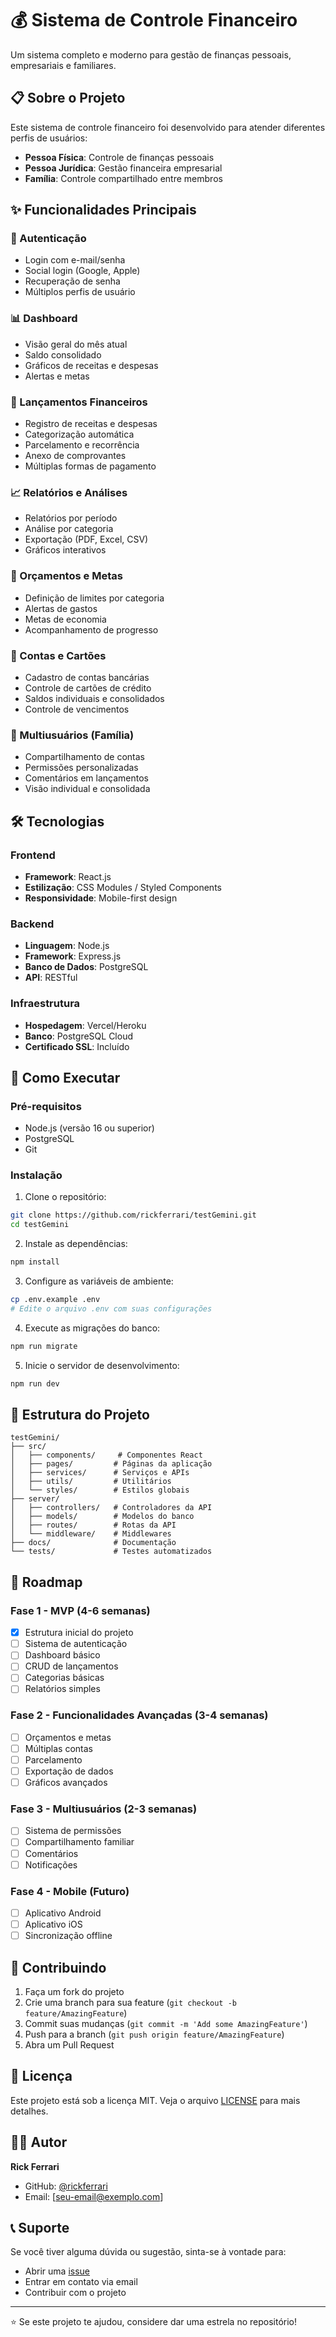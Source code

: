 # 💰 Sistema de Controle Financeiro

Um sistema completo e moderno para gestão de finanças pessoais, empresariais e familiares.

## 📋 Sobre o Projeto

Este sistema de controle financeiro foi desenvolvido para atender diferentes perfis de usuários:
- **Pessoa Física**: Controle de finanças pessoais
- **Pessoa Jurídica**: Gestão financeira empresarial
- **Família**: Controle compartilhado entre membros

## ✨ Funcionalidades Principais

### 🔐 Autenticação
- Login com e-mail/senha
- Social login (Google, Apple)
- Recuperação de senha
- Múltiplos perfis de usuário

### 📊 Dashboard
- Visão geral do mês atual
- Saldo consolidado
- Gráficos de receitas e despesas
- Alertas e metas

### 💸 Lançamentos Financeiros
- Registro de receitas e despesas
- Categorização automática
- Parcelamento e recorrência
- Anexo de comprovantes
- Múltiplas formas de pagamento

### 📈 Relatórios e Análises
- Relatórios por período
- Análise por categoria
- Exportação (PDF, Excel, CSV)
- Gráficos interativos

### 🎯 Orçamentos e Metas
- Definição de limites por categoria
- Alertas de gastos
- Metas de economia
- Acompanhamento de progresso

### 🏦 Contas e Cartões
- Cadastro de contas bancárias
- Controle de cartões de crédito
- Saldos individuais e consolidados
- Controle de vencimentos

### 👥 Multiusuários (Família)
- Compartilhamento de contas
- Permissões personalizadas
- Comentários em lançamentos
- Visão individual e consolidada

## 🛠️ Tecnologias

### Frontend
- **Framework**: React.js
- **Estilização**: CSS Modules / Styled Components
- **Responsividade**: Mobile-first design

### Backend
- **Linguagem**: Node.js
- **Framework**: Express.js
- **Banco de Dados**: PostgreSQL
- **API**: RESTful

### Infraestrutura
- **Hospedagem**: Vercel/Heroku
- **Banco**: PostgreSQL Cloud
- **Certificado SSL**: Incluído

## 🚀 Como Executar

### Pré-requisitos
- Node.js (versão 16 ou superior)
- PostgreSQL
- Git

### Instalação

1. Clone o repositório:
```bash
git clone https://github.com/rickferrari/testGemini.git
cd testGemini
```

2. Instale as dependências:
```bash
npm install
```

3. Configure as variáveis de ambiente:
```bash
cp .env.example .env
# Edite o arquivo .env com suas configurações
```

4. Execute as migrações do banco:
```bash
npm run migrate
```

5. Inicie o servidor de desenvolvimento:
```bash
npm run dev
```

## 📁 Estrutura do Projeto

```
testGemini/
├── src/
│   ├── components/     # Componentes React
│   ├── pages/         # Páginas da aplicação
│   ├── services/      # Serviços e APIs
│   ├── utils/         # Utilitários
│   └── styles/        # Estilos globais
├── server/
│   ├── controllers/   # Controladores da API
│   ├── models/        # Modelos do banco
│   ├── routes/        # Rotas da API
│   └── middleware/    # Middlewares
├── docs/              # Documentação
└── tests/             # Testes automatizados
```

## 🎯 Roadmap

### Fase 1 - MVP (4-6 semanas)
- [x] Estrutura inicial do projeto
- [ ] Sistema de autenticação
- [ ] Dashboard básico
- [ ] CRUD de lançamentos
- [ ] Categorias básicas
- [ ] Relatórios simples

### Fase 2 - Funcionalidades Avançadas (3-4 semanas)
- [ ] Orçamentos e metas
- [ ] Múltiplas contas
- [ ] Parcelamento
- [ ] Exportação de dados
- [ ] Gráficos avançados

### Fase 3 - Multiusuários (2-3 semanas)
- [ ] Sistema de permissões
- [ ] Compartilhamento familiar
- [ ] Comentários
- [ ] Notificações

### Fase 4 - Mobile (Futuro)
- [ ] Aplicativo Android
- [ ] Aplicativo iOS
- [ ] Sincronização offline

## 🤝 Contribuindo

1. Faça um fork do projeto
2. Crie uma branch para sua feature (`git checkout -b feature/AmazingFeature`)
3. Commit suas mudanças (`git commit -m 'Add some AmazingFeature'`)
4. Push para a branch (`git push origin feature/AmazingFeature`)
5. Abra um Pull Request

## 📄 Licença

Este projeto está sob a licença MIT. Veja o arquivo [LICENSE](LICENSE) para mais detalhes.

## 👨‍💻 Autor

**Rick Ferrari**
- GitHub: [@rickferrari](https://github.com/rickferrari)
- Email: [seu-email@exemplo.com]

## 📞 Suporte

Se você tiver alguma dúvida ou sugestão, sinta-se à vontade para:
- Abrir uma [issue](https://github.com/rickferrari/testGemini/issues)
- Entrar em contato via email
- Contribuir com o projeto

---

⭐ Se este projeto te ajudou, considere dar uma estrela no repositório!
